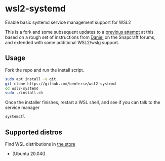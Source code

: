 # wsl2-systemd

Enable basic systemd service management support for WSL2

This is a fork and some subsequent updates to a [previous attempt](https://github.com/DamionGans/ubuntu-wsl2-systemd-script)
at this based on a rough set of instructions from [Daniel](https://form.snapcraft.io/u/daniel) on the Snapcraft forums, and
extended with some additional WSL2/wslg support.

## Usage

Fork the repo and run the install script.

```sh
sudo apt install -y git
git clone https://github.com/benferse/wsl2-systemd
cd wsl2-systemd
sudo ./install.sh
```

Once the installer finishes, restart a WSL shell, and see if you can talk to the service manager

```sh
systemctl
```

## Supported distros

Find WSL distributions in [the store](https://aka.ms/wslstore)

- [Ubuntu 20.04()
